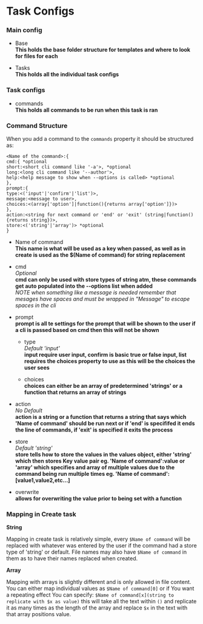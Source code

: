 # Task Configs

### Main config

 - Base<br />
 __This holds the base folder structure for templates and where to look for files for each__
 
 - Tasks<br />
 __This holds all the individual task configs__
 
### Task configs

 - commands<br />
 __This holds all commands to be run when this task is ran__
 
 
### Command Structure

When you add a command to the `commands` property it should be structured as:

`<Name of the command>:{`<br />
   `cmd:{ *optional`<br />
     `short:<short cli command like '-a'>, *optional`<br />
     `long:<long cli command like '--author'>,`<br />
     `help:<help message to show when --options is called> *optional`<br />
   `},`<br />
   `prompt:{`<br />
    `type:<('input'|'confirm'|'list')>,`<br />
    `message:<message to user>,`<br />
    `choices:<(array['option']|function(){returns array['option']})>`<br />
   `},`<br />
   `action:<string for next command or 'end' or 'exit' (string|function(){returns string})>,`<br />
   `store:<('string'|'array')> *optional`<br />
 `}`<br />
 
 - Name of command<br />
 __This name is what will be used as a key when passed, as well as in create is used as the $(Name of command) for string replacement__
 
 - cmd<br />
 *Optional*<br />
 __cmd can only be used with store types of string atm, these commands get auto populated into the --options list when added__<br />
 *NOTE when something like a message is needed remember that mesages have spaces and must be wrapped in "Message" to escape spaces in the cli*
 
 - prompt<br />
 __prompt is all te settings for the prompt that will be shown to the user if a cli is passed based on cmd then this will not be shown__
 
   * type<br />
   *Default 'input'*<br />
   __input require user input, confirm is basic true or false input, list requires the choices property to use as this will be the choices the user sees__
 
   * choices<br />
   __choices can either be an array of predetermined 'strings' or a function that returns an array of strings__
   
 - action<br />
 *No Default*<br />
 __action is a string or a function that returns a string that says which 'Name of command' should be run next or if 'end' is specififed it ends the line of commands, if 'exit' is specified it exits the process__
 
 - store<br />
 *Default 'string'*<br />
 __store tells how to store the values in the values object, either 'string' which then stores Key value pair eg. 'Name of command':value or 'array' which specifies and array of multiple values due to the command being run multiple times eg. 'Name of command':[value1,value2,etc...]__
 
 - overwrite<br />
 __allows for overwriting the value prior to being set with a function__
 
 ### Mapping in Create task
 
 __String__
 
 Mapping in create task is relatively simple, every `$Name of command` will be replaced with whatever was entered by the user if the command had a store type of 'string' or default. File names may also have `$Name of command` in them as to have their names replaced when created.
 
 __Array__
 
 Mapping with arrays is slightly different and is only allowed in file content. You can either map individual values as `$Name of command[0]` or if You want a repeating effect You can specify: `$Name of command[x](string to replicate with $x as value)` this will take all the text within `()` and replicate it as many times as the length of the array and replace `$x` in the text with that array positions value.
 